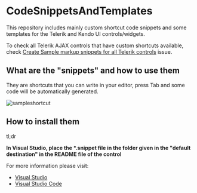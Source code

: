 # CodeSnippetsAndTemplates
This repository includes mainly custom shortcut code snippets and some templates for the Telerik and Kendo UI controls/widgets.

To check all Telerik AJAX controls that have custom shortcuts available, check [Create Sample markup snippets for all Telerik controls](https://github.com/telerik/CodeSnippetsAndTemplates/issues/3) issue.

## What are the "snippets" and how to use them

They are shortcuts that you can write in your editor, press Tab and some code will be automatically generated.

![sampleshortcut](https://code.visualstudio.com/assets/docs/editor/userdefinedsnippets/ajax-snippet.gif)

## How to install them

tl;dr

**In Visual Studio, place the \*.snippet file in the folder given in the "default destination" in the README file of the control**

For more information please visit:
- [Visual Studio](https://msdn.microsoft.com/en-us/library/ms165394.aspx)
- [Visual Studio Code](https://code.visualstudio.com/docs/editor/userdefinedsnippets)

